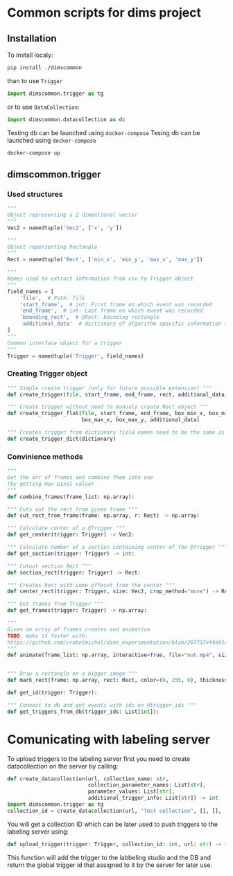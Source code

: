 # Common scripts for dims project

## Installation

To install localy:

```bash
pip install ./dimscommon
```

than to use `Trigger`

```python
import dimscommon.trigger as tg
```

or to use `DataCollection`:

```python
import dimscommon.datacollection as dc
```

Testing db can be launched using `docker-compose`
Tesing db can be launched using `docker-compose`

```python
docker-compose up
```


## dimscommon.trigger

### Used structures

```python
"""
Object representing a 2 dimentional vector
"""
Vec2 = namedtuple('Vec2', ['x', 'y'])
```
```python
"""
Object repersenting Rectangle
"""
Rect = namedtuple('Rect', ['min_x', 'min_y', 'max_x', 'max_y'])
```
```python
"""
Names used to extract information from csv to Trigger object
"""
field_names = [
    'file',  # Path: file
    'start_frame',  # int: First frame on which event was recorded
    'end_frame',  # int: Last frame on which event was recorded
    'bounding_rect',  # @Rect: bounding rectangle
    'additional_data'  # dictionary of algorithm specific information about the trigger
]
"""
Common interface object for a trigger
"""
Trigger = namedtuple('Trigger', field_names)
```


### Creating Trigger object
```python
""" Simple create trigger (only for future possible extension) """
def create_trigger(file, start_frame, end_frame, rect, additional_data)
```

```python
""" Create trigger without need to manualy create Rect object """
def create_trigger_flat(file, start_frame, end_frame, box_min_x, box_min_y,
                        box_max_x, box_max_y, additional_data)
```

```python
""" Creates trigger from dictionary field names need to be the same as @field_names """
def create_trigger_dict(dictionary)
```

### Convinience methods

```python
"""
Get the arr of frames and combine them into one
(by getting max pixel value)
"""
def combine_frames(frame_list: np.array):

""" Cuts out the rect from given frame """
def cut_rect_from_frame(frame: np.array, r: Rect) -> np.array:

""" Calculate center of a @Trigger """
def get_center(trigger: Trigger) -> Vec2:

""" Calculate number of a section containing center of the @Trigger """
def get_section(trigger: Trigger) -> int:

""" Cutout section Rect """
def section_rect(trigger: Trigger) -> Rect:

""" Creates Rect with some offeset from the center """
def center_rect(trigger: Trigger, size: Vec2, crop_method="move") -> Rect:

""" Get frames from Trigger """
def get_frames(trigger: Trigger) -> np.array:

"""
Given an array of frames creates and animation
TODO: make it faster with:
https://github.com/vrabelmichal/dims_experimentation/blob/207f37ef4d41dbae366570a9a58ae58ce724f3af/visualization.py#L95-L142
"""
def animate(frame_list: np.array, interactive=True, file="out.mp4", size=None):


""" Draw a rectangle on a bigger image """
def mark_rect(frame: np.array, rect: Rect, color=(0, 255, 0), thickness=2):

def get_id(trigger: Trigger):

""" Connect to db and get events with ids on @trigger_ids """
def get_triggers_from_db(trigger_ids: List[int]):
```

# Comunicating with labeling server

To upload triggers to the labeling server first you need to create datacollection
on the server by calling:


```python
def create_datacollection(url, collection_name: str,
                          collection_parameter_names: List[str],
                          parameter_values: List[str],
                          additional_trigger_info: List[str]) -> int
import dimscommon.trigger as tg
collection_id = create_datacollection(url, "Test collection", [], [], []) # Additional collection parameters can be passed using those arrays
```

You will get a collection ID which can be later used to push triggers to the 
labeling server using:

```python
def upload_trigger(trigger: Trigger, collection_id: int, url: str) -> int
```

This function will add the trigger to the labbeling studio and the DB and return 
the global trigger id that assigned to it by the server for later use.
